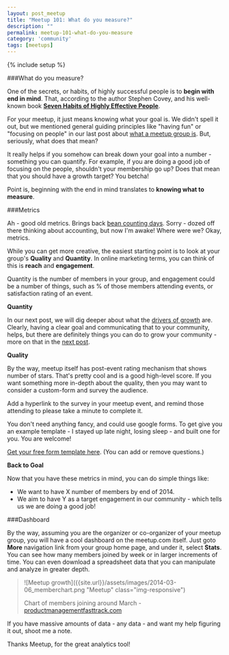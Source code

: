 ```yaml
---
layout: post_meetup
title: "Meetup 101: What do you measure?"
description: ""
permalink: meetup-101-what-do-you-measure
category: 'community'
tags: [meetups]
---
```

{% include setup %}

###What do you measure?

One of the secrets, or habits, of highly successful people is to __begin with end in mind__. That, according to the author Stephen Covey, and his well-known book __[Seven Habits of Highly Effective People](http://en.wikipedia.org/wiki/The_Seven_Habits_of_Highly_Effective_People)__.

For your meetup, it just means knowing what your goal is. We didn\'t spell it out, but we mentioned general guiding principles like "having fun" or "focusing on people" in our last post about [what a meetup group is](../meetup-101-what-makes-successful-meetup). But, seriously, what does that mean?

It really helps if you somehow can break down your goal into a number - something you can quantify. For example, if you are doing a good job of focusing on the people, shouldn\'t your membership go up? Does that mean that you should have a growth target? You betcha!

Point is, beginning with the end in mind translates to __knowing what to measure__.

###Metrics

Ah - good old metrics. Brings back [bean counting days](../sweat-the-small-stuff). Sorry - dozed off there thinking about accounting, but now I\'m awake! Where were we? Okay, metrics.

While you can get more creative, the easiest starting point is to look at your group\'s __Quality__ and __Quantity__. In online marketing terms, you can think of this is __reach__ and __engagement__.

Quantity is the number of members in your group, and engagement could be a number of things, such as % of those members attending events, or satisfaction rating of an event.

__Quantity__

In our next post, we will dig deeper about what the [drivers of growth](../meetup-101-how-do-i-grow-membership) are. Clearly, having a clear goal and communicating that to your community, helps, but there are definitely things you can do to grow your community - more on that in the [next post](../meetup-101-how-do-i-grow-membership).

__Quality__

By the way, meetup itself has post-event rating mechanism that shows number of stars. That\'s pretty cool and is a good high-level score. If you want something more in-depth about the quality, then you may want to consider a custom-form and survey the audience.

Add a hyperlink to the survey in your meetup event, and remind those attending to please take a minute to complete it.

You don\'t need anything fancy, and could use google forms. To get give you an example template - I stayed up late night, losing sleep - and built one for you. You are welcome!

<a target="_" href="https://docs.google.com/forms/d/17_QloRVasuhpAUq96YjexIiiH5ucRxh0ZaosLYLPYVs/viewform">Get your free form template here</a>. (You can add or remove questions.)

__Back to Goal__

Now that you have these metrics in mind, you can do simple things like:

* We want to have X number of members by end of 2014.
* We aim to have Y as a target engagement in our community - which tells us we are doing a good job!

###Dashboard

By the way, assuming you are the organizer or co-organizer of your meetup group, you will have a cool dashboard on the meetup.com itself. Just goto __More__ navigation link from your group home page, and under it, select __Stats__. You can see how many members joined by week or in larger increments of time. You can even download a spreadsheet data that you can manipulate and analyze in greater depth.

> ![Meetup growth]({{site.url}}/assets/images/2014-03-06_memberchart.png "Meetup" class="img-responsive")
>
> Chart of members joining around March - [productmanagementfasttrack.com](http://productmanagementfasttrack.com)

If you have massive amounts of data - any data - and want my help figuring it out, shoot me a note.

Thanks Meetup, for the great analytics tool!
